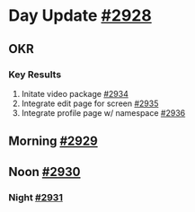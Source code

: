 # Day Update [#2928](https://github.com/sentrei/sentrei/issues/2928)

## OKR

### Key Results

1. Initate video package [#2934](https://github.com/sentrei/sentrei/issues/2934)
2. Integrate edit page for screen [#2935](https://github.com/sentrei/sentrei/issues/2935)
3. Integrate profile page w/ namespace [#2936](https://github.com/sentrei/sentrei/issues/2936)

## Morning [#2929](https://github.com/sentrei/sentrei/issues/2929)

## Noon [#2930](https://github.com/sentrei/sentrei/issues/2930)

### Night [#2931](https://github.com/sentrei/sentrei/issues/2931)
